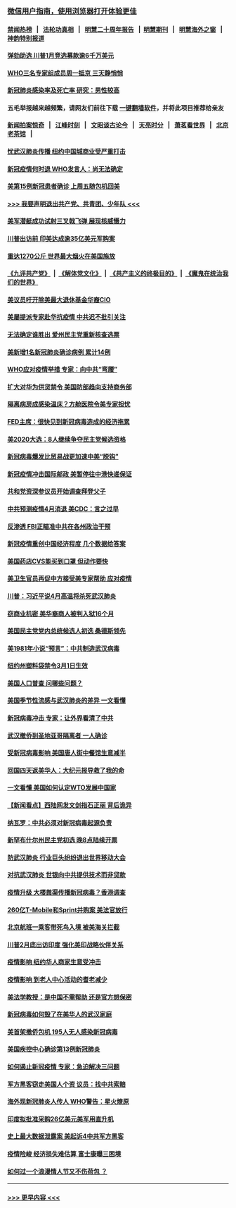 ### [微信用户指南，使用浏览器打开体验更佳](https://github.com/gfw-breaker/banned-news1/blob/master/indexes/wechat-guide.md?t=0)
#### [禁闻热榜](热点新闻.md?t=0)  &nbsp;&nbsp;|&nbsp;&nbsp; [法轮功真相](https://github.com/gfw-breaker/truth/blob/master/README.md?t=0) &nbsp;&nbsp;|&nbsp;&nbsp; [明慧二十周年报告](https://github.com/gfw-breaker/mh-reports/blob/master/README.md?t=0) &nbsp;&nbsp;|&nbsp;&nbsp;[明慧期刊](https://github.com/gfw-breaker/mh-qikan) &nbsp;&nbsp;|&nbsp;&nbsp; [明慧海外之窗](https://github.com/gfw-breaker/mh-news/blob/master/README.md?t=0) &nbsp;&nbsp;|&nbsp;&nbsp; [神韵特别报道](https://github.com/gfw-breaker/mh-news/blob/master/shenyun.md?t=0)
#### [弹劾助选 川普1月竞选募款逾6千万美元](../pages/nsc412/n11866950.md?t=02140422) 
#### [WHO三名专家组成员周一抵京 三天静悄悄](../pages/nsc412/n11866947.md?t=02140422) 
#### [新冠肺炎感染率及死亡率 研究：男性较高](../pages/nsc412/n11866956.md?t=02140422) 
#### 五毛举报越来越频繁，请网友们前往下载 [一键翻墙软件](https://github.com/gfw-breaker/ssr-accounts)，并将此项目推荐给亲友
#### [新闻拍案惊奇](https://github.com/gfw-breaker/banned-news1/blob/master/pages/link4.md) &nbsp;&nbsp;|&nbsp;&nbsp; [江峰时刻](https://github.com/gfw-breaker/banned-news1/blob/master/pages/link4.md) &nbsp;&nbsp;|&nbsp;&nbsp; [文昭谈古论今](https://github.com/gfw-breaker/banned-news1/blob/master/pages/link4.md) &nbsp;&nbsp;|&nbsp;&nbsp; [天亮时分](https://github.com/gfw-breaker/banned-news1/blob/master/pages/link4.md) &nbsp;&nbsp;|&nbsp;&nbsp; [萧茗看世界](https://github.com/gfw-breaker/banned-news1/blob/master/pages/link4.md) &nbsp;&nbsp;|&nbsp;&nbsp; [北京老茶馆](https://github.com/gfw-breaker/banned-news1/blob/master/pages/link4.md) &nbsp;&nbsp;|&nbsp;&nbsp; 
#### [忧武汉肺炎传播 纽约中国城商业受严重打击](../pages/nsc412/n11866902.md?t=02140422) 
#### [新冠疫情何时退 WHO发言人：尚无法确定](../pages/nsc412/n11866864.md?t=02140422) 
#### [美第15例新冠患者确诊 上周五随包机回美](../pages/nsc412/n11866852.md?t=02140422) 
#### [>>> 我要声明退出共产党、共青团、少年队 <<<](https://github.com/begood0513/goodnews/blob/master/quit/letter.md) 
#### [美军潜艇成功试射三叉戟飞弹 展现核威慑力](../pages/nsc412/n11866046.md?t=02140422) 
#### [川普出访前 印美达成逾35亿美元军购案](../pages/nsc412/n11865444.md?t=02140422) 
#### [重达1270公斤 世界最大烟火在美国施放](../pages/nsc412/n11865198.md?t=02140422) 
#### [《九评共产党》](https://github.com/begood0513/9ping.md/blob/master/README.md) &nbsp;|&nbsp; [《解体党文化》](../../../../jtdwh.md/blob/master/README.md)  &nbsp;|&nbsp; [《共产主义的终极目的》](../../../../gczydzjmd.md/blob/master/README.md) &nbsp;|&nbsp; [《魔鬼在统治我们的世界》](../../../../mgztzwmdsj.md/blob/master/README.md) 
#### [美议员吁开除美最大退休基金华裔CIO](../pages/nsc412/n11865230.md?t=02140422) 
#### [美屡提派专家赴华抗疫情 中共迟不批引关注](../pages/nsc412/n11864719.md?t=02140422) 
#### [无法确定谁胜出 爱州民主党重新核查选票](../pages/nsc412/n11864830.md?t=02140422) 
#### [美新增1名新冠肺炎确诊病例 累计14例](../pages/nsc412/n11864893.md?t=02140422) 
#### [WHO应对疫情举措 专家：向中共“弯腰”](../pages/nsc412/n11864727.md?t=02140422) 
#### [扩大对华为供货禁令 美国防部趋向支持商务部](../pages/nsc412/n11864773.md?t=02140422) 
#### [隔离病房成感染温床？方舱医院令美专家担忧](../pages/nsc412/n11864575.md?t=02140422) 
#### [FED主席：很快见到新冠病毒造成的经济拖累](../pages/nsc412/n11864507.md?t=02140422) 
#### [美2020大选：8人继续争夺民主党候选资格](../pages/nsc412/n11864327.md?t=02140422) 
#### [新冠病毒爆发比贸易战更加速中美“脱钩”](../pages/nsc412/n11864470.md?t=02140422) 
#### [新冠疫情冲击国际邮政 美暂停往中港快递保证](../pages/nsc412/n11864207.md?t=02140422) 
#### [共和党资深参议员开始调查拜登父子](../pages/nsc412/n11863984.md?t=02140422) 
#### [中共预测疫情4月消退 美CDC：言之过早](../pages/nsc412/n11864310.md?t=02140422) 
#### [反渗透 FBI正瞄准中共在各州政治干预](../pages/nsc412/n11864300.md?t=02140422) 
#### [新冠疫情重创中国经济程度 几个数据给答案](../pages/nsc412/n11864203.md?t=02140422) 
#### [美国药店CVS能买到口罩 但动作要快](../pages/nsc412/n11862438.md?t=02140422) 
#### [美卫生官员再促中方接受美专家帮助 应对疫情](../pages/nsc412/n11864043.md?t=02140422) 
#### [川普：习近平说4月高温将杀死武汉肺炎](../pages/nsc412/n11860814.md?t=02140422) 
#### [窃商业机密 美华裔商人被判入狱16个月](../pages/nsc412/n11863911.md?t=02140422) 
#### [美国民主党党内总统候选人初选 桑德斯领先](../pages/nsc412/n11863475.md?t=02140422) 
#### [美1981年小说“预言”：中共制造武汉病毒](../pages/nsc412/n11863306.md?t=02140422) 
#### [纽约州塑料袋禁令3月1日生效](../pages/nsc412/n11862832.md?t=02140422) 
#### [美国人口普查  问哪些问题？](../pages/nsc412/n11862808.md?t=02140422) 
#### [美国季节性流感与武汉肺炎的差异 一文看懂](../pages/nsc412/n11862428.md?t=02140422) 
#### [新冠病毒冲击 专家：让外界看清了中共](../pages/nsc412/n11862280.md?t=02140422) 
#### [武汉撤侨到圣地亚哥隔离者 一人确诊](../pages/nsc412/n11862460.md?t=02140422) 
#### [受新冠病毒影响 美国唐人街中餐馆生意减半](../pages/nsc412/n11861940.md?t=02140422) 
#### [回国四天返美华人：大纪元报导救了我的命](../pages/nsc412/n11862181.md?t=02140422) 
#### [一文看懂 美国如何认定WTO发展中国家](../pages/nsc412/n11862051.md?t=02140422) 
#### [【新闻看点】西陆网发文剑指石正丽 背后诡异](../pages/nsc412/n11861792.md?t=02140422) 
#### [纳瓦罗：中共必须对新冠病毒起源负责](../pages/nsc412/n11861810.md?t=02140422) 
#### [新罕布什尔州民主党初选 晚8点陆续开票](../pages/nsc412/n11861872.md?t=02140422) 
#### [防武汉肺炎 行业巨头纷纷退出世界移动大会](../pages/nsc412/n11861795.md?t=02140422) 
#### [对抗武汉肺炎 世银向中共提供技术而非贷款](../pages/nsc412/n11861652.md?t=02140422) 
#### [疫情升级 大楼粪渠传播新冠病毒？香港调查](../pages/nsc412/n11861556.md?t=02140422) 
#### [260亿T-Mobile和Sprint并购案 美法官放行](../pages/nsc412/n11861511.md?t=02140422) 
#### [北京航班一乘客带死鸟入境 被美海关拦截](../pages/nsc412/n11861317.md?t=02140422) 
#### [川普2月底出访印度 强化美印战略伙伴关系](../pages/nsc412/n11860557.md?t=02140422) 
#### [疫情影响  纽约华人商家生意受冲击](../pages/nsc412/n11860284.md?t=02140422) 
#### [疫情影响  到老人中心活动的耆老减少](../pages/nsc412/n11860199.md?t=02140422) 
#### [美法学教授：是中国不需帮助 还是官方想保密](../pages/nsc412/n11859492.md?t=02140422) 
#### [新冠病毒如何毁了在美华人的武汉家庭](../pages/nsc412/n11859524.md?t=02140422) 
#### [美首架撤侨包机 195人无人感染新冠病毒](../pages/nsc412/n11859908.md?t=02140422) 
#### [美国疾控中心确诊第13例新冠肺炎](../pages/nsc412/n11859966.md?t=02140422) 
#### [如何遏止新冠疫情 专家：急迫解决三问题](../pages/nsc412/n11859685.md?t=02140422) 
#### [军方黑客窃走美国人个资 议员：找中共索赔](../pages/nsc412/n11859371.md?t=02140422) 
#### [海外现新冠肺炎人传人 WHO警告：星火燎原](../pages/nsc412/n11859252.md?t=02140422) 
#### [印度拟批准采购26亿美元美军用直升机](../pages/nsc412/n11859143.md?t=02140422) 
#### [史上最大数据泄露案 美起诉4中共军方黑客](../pages/nsc412/n11859115.md?t=02140422) 
#### [疫情险峻 经济损失难估算 富士康曝三困境](../pages/nsc412/n11859120.md?t=02140422) 
#### [如何过一个浪漫情人节又不伤荷包 ？](../pages/nsc412/n11858969.md?t=02140422) 

----
#### [ >>> 更早内容 <<< ](../indexes/nsc412-earlier.md)
